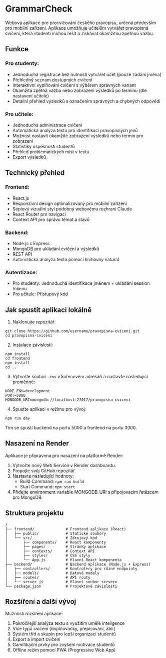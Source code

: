 # GrammarCheck

Webová aplikace pro procvičování českého pravopisu, určená především pro mobilní zařízení. Aplikace umožňuje učitelům vytvářet pravopisná cvičení, která studenti mohou řešit a získávat okamžitou zpětnou vazbu.

## Funkce

### Pro studenty:
- Jednoduchá registrace bez nutnosti vytvářet účet (pouze zadání jména)
- Přehledný seznam dostupných cvičení
- Interaktivní vyplňování cvičení s výběrem správných variant
- Okamžitá zpětná vazba nebo zobrazení výsledků po termínu (dle nastavení učitele)
- Detailní přehled výsledků s označením správných a chybných odpovědí

### Pro učitele:
- Jednoduchá administrace cvičení
- Automatická analýza textu pro identifikaci pravopisných jevů
- Možnost nastavit okamžité zobrazení výsledků nebo termín pro zobrazení
- Statistiky úspěšnosti studentů
- Přehled problematických míst v textu
- Export výsledků

## Technický přehled

### Frontend:
- React.js
- Responzivní design optimalizovaný pro mobilní zařízení
- Sépiový vizuální styl podobný webovému rozhraní Claude
- React Router pro navigaci
- Context API pro správu témat a stavů

### Backend:
- Node.js s Express
- MongoDB pro ukládání cvičení a výsledků
- REST API
- Automatická analýza textu pomocí knihovny natural

### Autentizace:
- Pro studenty: Jednoduchá identifikace jménem + ukládání session tokenu
- Pro učitele: Přístupový kód

## Jak spustit aplikaci lokálně

1. Naklonujte repozitář:
```
git clone https://github.com/username/pravopisna-cviceni.git
cd pravopisna-cviceni
```

2. Instalace závislostí:
```
npm install
cd frontend
npm install
cd ..
```

3. Vytvořte soubor `.env` v kořenovém adresáři a nastavte následující proměnné:
```
NODE_ENV=development
PORT=5000
MONGODB_URI=mongodb://localhost:27017/pravopisna-cviceni
```

4. Spusťte aplikaci v režimu pro vývoj:
```
npm run dev
```

Tím se spustí backend na portu 5000 a frontend na portu 3000.

## Nasazení na Render

Aplikace je připravena pro nasazení na platformě Render:

1. Vytvořte nový Web Service v Render dashboardu.
2. Propojte svůj GitHub repozitář.
3. Nastavte následující hodnoty:
   - Build Command: `npm run build`
   - Start Command: `npm start`
4. Přidejte environment variable MONGODB_URI s připojovacím řetězcem pro MongoDB.

## Struktura projektu

```
/
├── frontend/              # Frontend aplikace (React)
│   ├── public/            # Statické soubory
│   └── src/               # Zdrojový kód
│       ├── components/    # React komponenty
│       ├── pages/         # Stránky aplikace
│       ├── contexts/      # Context API
│       ├── styles/        # CSS styly
│       └── App.js         # Hlavní React komponenta
├── backend/               # Backend aplikace (Node.js + Express)
│   ├── controllers/       # Kontrolery pro různé endpointy
│   ├── models/            # Datové modely
│   ├── routes/            # API routy
│   └── server.js          # Hlavní soubor serveru
└── package.json           # Projektové závislosti
```

## Rozšíření a další vývoj

Možnosti rozšíření aplikace:

1. Pokročilejší analýza textu s využitím umělé inteligence
2. Více typů cvičení (doplňovačky, přepisování, atd.)
3. Systém tříd a skupin pro lepší organizaci studentů
4. Export a import cvičení
5. Gamifikační prvky pro zvýšení motivace studentů
6. Offline režim pomocí PWA (Progressive Web App)
